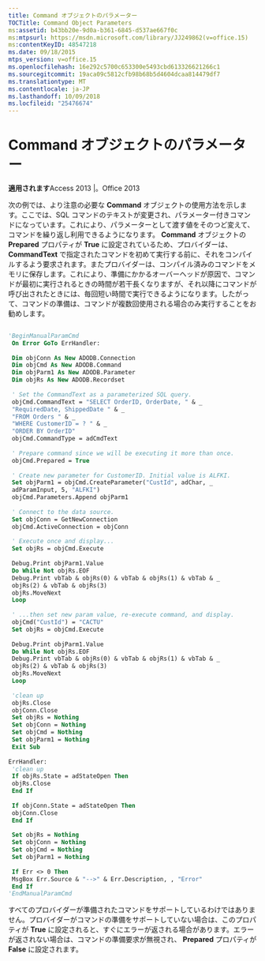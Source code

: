 ```yaml
---
title: Command オブジェクトのパラメーター
TOCTitle: Command Object Parameters
ms:assetid: b43bb20e-9d0a-b361-6845-d537ae667f0c
ms:mtpsurl: https://msdn.microsoft.com/library/JJ249862(v=office.15)
ms:contentKeyID: 48547218
ms.date: 09/18/2015
mtps_version: v=office.15
ms.openlocfilehash: 16e292c5700c653300e5493cbd613326621266c1
ms.sourcegitcommit: 19aca09c5812cfb98b68b5d4604dcaa814479df7
ms.translationtype: MT
ms.contentlocale: ja-JP
ms.lasthandoff: 10/09/2018
ms.locfileid: "25476674"
---
```

# <a name="command-object-parameters"></a>Command オブジェクトのパラメーター


**適用されます**Access 2013 |。Office 2013

次の例では、より注意の必要な **Command** オブジェクトの使用方法を示します。ここでは、SQL コマンドのテキストが変更され、パラメーター付きコマンドになっています。これにより、パラメーターとして渡す値をそのつど変えて、コマンドを繰り返し利用できるようになります。 **Command** オブジェクトの **Prepared** プロパティが **True** に設定されているため、プロバイダーは、 **CommandText** で指定されたコマンドを初めて実行する前に、それをコンパイルするよう要求されます。またプロバイダーは、コンパイル済みのコマンドをメモリに保存します。これにより、準備にかかるオーバーヘッドが原因で、コマンドが最初に実行されるときの時間が若干長くなりますが、それ以降にコマンドが呼び出されたときには、毎回短い時間で実行できるようになります。したがって、コマンドの準備は、コマンドが複数回使用される場合のみ実行することをお勧めします。

```vb 
 
'BeginManualParamCmd 
 On Error GoTo ErrHandler: 
 
 Dim objConn As New ADODB.Connection 
 Dim objCmd As New ADODB.Command 
 Dim objParm1 As New ADODB.Parameter 
 Dim objRs As New ADODB.Recordset 
 
 ' Set the CommandText as a parameterized SQL query. 
 objCmd.CommandText = "SELECT OrderID, OrderDate, " & _ 
 "RequiredDate, ShippedDate " & _ 
 "FROM Orders " & _ 
 "WHERE CustomerID = ? " & _ 
 "ORDER BY OrderID" 
 objCmd.CommandType = adCmdText 
 
 ' Prepare command since we will be executing it more than once. 
 objCmd.Prepared = True 
 
 ' Create new parameter for CustomerID. Initial value is ALFKI. 
 Set objParm1 = objCmd.CreateParameter("CustId", adChar, _ 
 adParamInput, 5, "ALFKI") 
 objCmd.Parameters.Append objParm1 
 
 ' Connect to the data source. 
 Set objConn = GetNewConnection 
 objCmd.ActiveConnection = objConn 
 
 ' Execute once and display... 
 Set objRs = objCmd.Execute 
 
 Debug.Print objParm1.Value 
 Do While Not objRs.EOF 
 Debug.Print vbTab & objRs(0) & vbTab & objRs(1) & vbTab & _ 
 objRs(2) & vbTab & objRs(3) 
 objRs.MoveNext 
 Loop 
 
 ' ...then set new param value, re-execute command, and display. 
 objCmd("CustId") = "CACTU" 
 Set objRs = objCmd.Execute 
 
 Debug.Print objParm1.Value 
 Do While Not objRs.EOF 
 Debug.Print vbTab & objRs(0) & vbTab & objRs(1) & vbTab & _ 
 objRs(2) & vbTab & objRs(3) 
 objRs.MoveNext 
 Loop 
 
 'clean up 
 objRs.Close 
 objConn.Close 
 Set objRs = Nothing 
 Set objConn = Nothing 
 Set objCmd = Nothing 
 Set objParm1 = Nothing 
 Exit Sub 
 
ErrHandler: 
 'clean up 
 If objRs.State = adStateOpen Then 
 objRs.Close 
 End If 
 
 If objConn.State = adStateOpen Then 
 objConn.Close 
 End If 
 
 Set objRs = Nothing 
 Set objConn = Nothing 
 Set objCmd = Nothing 
 Set objParm1 = Nothing 
 
 If Err <> 0 Then 
 MsgBox Err.Source & "-->" & Err.Description, , "Error" 
 End If 
'EndManualParamCmd 
```

すべてのプロバイダーが準備されたコマンドをサポートしているわけではありません。プロバイダーがコマンドの準備をサポートしていない場合は、このプロパティが **True** に設定されると、すぐにエラーが返される場合があります。エラーが返されない場合は、コマンドの準備要求が無視され、 **Prepared** プロパティが **False** に設定されます。

